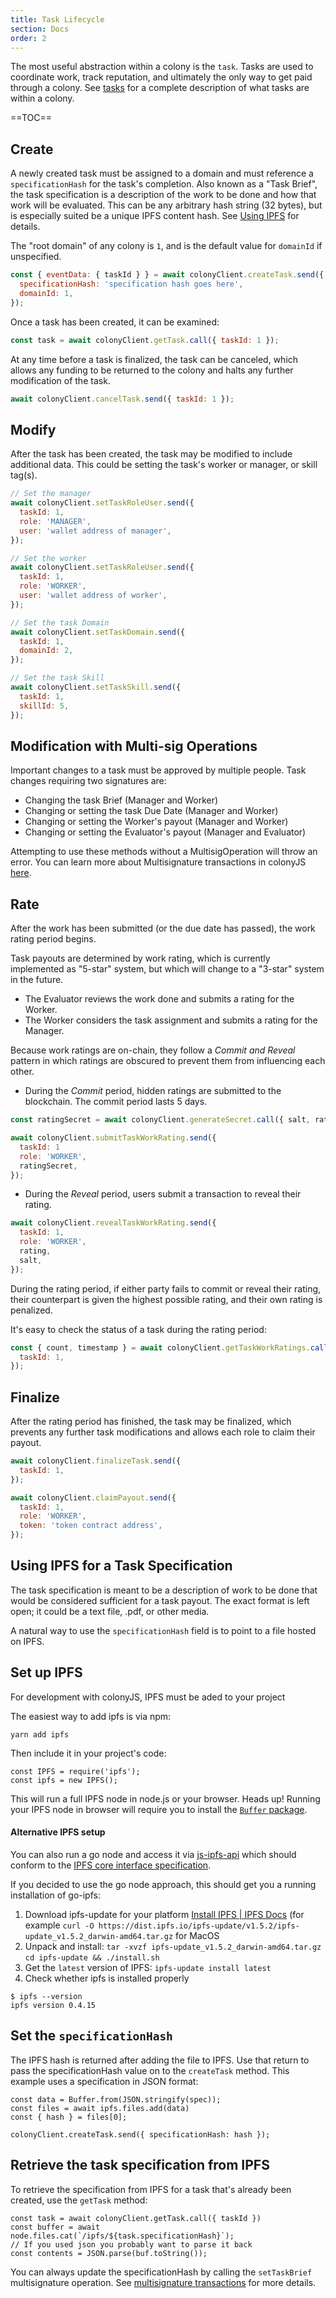```yaml
---
title: Task Lifecycle
section: Docs
order: 2
---
```


The most useful abstraction within a colony is the `task`. Tasks are used to coordinate work, track reputation, and ultimately the only way to get paid through a colony. See [tasks](/colonynetwork/docs-tasks/) for a complete description of what tasks are within a colony.

==TOC==


## Create
A newly created task must be assigned to a domain and must reference a `specificationHash` for the task's completion. Also known as a "Task Brief", the task specification is a description of the work to be done and how that work will be evaluated. This can be any arbitrary hash string (32 bytes), but is especially suited be a unique IPFS content hash. See [Using IPFS](#using-ipfs-for-a-task-specification) for details.

The "root domain" of any colony is `1`, and is the default value for `domainId` if unspecified.

```js
const { eventData: { taskId } } = await colonyClient.createTask.send({
  specificationHash: 'specification hash goes here',
  domainId: 1,
});
```

Once a task has been created, it can be examined:

```js
const task = await colonyClient.getTask.call({ taskId: 1 });

```

At any time before a task is finalized, the task can be canceled, which allows any funding to be returned to the colony and halts any further modification of the task.

```js
await colonyClient.cancelTask.send({ taskId: 1 });
```

## Modify
After the task has been created, the task may be modified to include additional data. This could be setting the task's worker or manager, or skill tag(s).

```js
// Set the manager
await colonyClient.setTaskRoleUser.send({
  taskId: 1,
  role: 'MANAGER',
  user: 'wallet address of manager',
});

// Set the worker
await colonyClient.setTaskRoleUser.send({
  taskId: 1,
  role: 'WORKER',
  user: 'wallet address of worker',
});

// Set the task Domain
await colonyClient.setTaskDomain.send({
  taskId: 1,
  domainId: 2,
});

// Set the task Skill
await colonyClient.setTaskSkill.send({
  taskId: 1,
  skillId: 5,
});
```
## Modification with Multi-sig Operations
Important changes to a task must be approved by multiple people. Task changes requiring two signatures are:

* Changing the task Brief (Manager and Worker)
* Changing or setting the task Due Date (Manager and Worker)
* Changing or setting the Worker's payout (Manager and Worker)
* Changing or setting the Evaluator's payout (Manager and Evaluator)

Attempting to use these methods without a MultisigOperation will throw an error. You can learn more about Multisignature transactions in colonyJS [here](/colonyjs/docs-multisignature).

## Rate
After the work has been submitted (or the due date has passed), the work rating period begins.

Task payouts are determined by work rating, which is currently implemented as "5-star" system, but which will change to a "3-star" system in the future.

* The Evaluator reviews the work done and submits a rating for the Worker.
* The Worker considers the task assignment and submits a rating for the Manager.

Because work ratings are on-chain, they follow a _*Commit* and *Reveal*_ pattern in which ratings are obscured to prevent them from influencing each other.


* During the *Commit* period, hidden ratings are submitted to the blockchain. The commit period lasts 5 days.

```js
const ratingSecret = await colonyClient.generateSecret.call({ salt, rating });

await colonyClient.submitTaskWorkRating.send({
  taskId: 1
  role: 'WORKER',
  ratingSecret,
});
```

* During the *Reveal* period, users submit a transaction to reveal their rating.

```js
await colonyClient.revealTaskWorkRating.send({
  taskId: 1,
  role: 'WORKER',
  rating,
  salt,
});
```

During the rating period, if either party fails to commit or reveal their rating, their counterpart is given the highest possible rating, and their own rating is penalized.

It's easy to check the status of a task during the rating period:

```js
const { count, timestamp } = await colonyClient.getTaskWorkRatings.call({
  taskId: 1,
});
```

## Finalize

After the rating period has finished, the task may be finalized, which prevents any further task modifications and allows each role to claim their payout.

```js
await colonyClient.finalizeTask.send({
  taskId: 1,
});

await colonyClient.claimPayout.send({
  taskId: 1,
  role: 'WORKER',
  token: 'token contract address',
});
```


## Using IPFS for a Task Specification
The task specification is meant to be a description of work to be done that would be considered sufficient for a task payout. The exact format is left open; it could be a text file, .pdf, or other media.

A natural way to use the `specificationHash` field is to point to a file hosted on IPFS.

## Set up IPFS
For development with colonyJS, IPFS must be aded to your project

The easiest way to add ipfs is via npm:
```
yarn add ipfs
```

Then include it in your project's code:
```
const IPFS = require('ipfs');
const ipfs = new IPFS();
```

This will run a full IPFS node in node.js or your browser. Heads up! Running your IPFS node in browser will require you to install the [`Buffer` package](https://www.npmjs.com/package/buffer).


#### Alternative IPFS setup
You can also run a go node and access it via [js-ipfs-api](https://github.com/ipfs/js-ipfs-api) which should conform to the [IPFS core interface specification](https://github.com/ipfs/interface-ipfs-core).

If you decided to use the go node approach, this should get you a running installation of go-ipfs:

1. Download ipfs-update for your platform [Install IPFS | IPFS Docs](https://ipfs.io/docs/install/#installing-with-ipfs-update) (for example `curl -O https://dist.ipfs.io/ipfs-update/v1.5.2/ipfs-update_v1.5.2_darwin-amd64.tar.gz` for MacOS
2. Unpack and install:
`tar -xvzf ipfs-update_v1.5.2_darwin-amd64.tar.gz`
`cd ipfs-update && ./install.sh`
4. Get the `latest` version of IPFS:
`ipfs-update install latest`
5. Check whether ipfs is installed properly
```
$ ipfs --version
ipfs version 0.4.15
```

## Set the `specificationHash`
The IPFS hash is returned after adding the file to IPFS. Use that return to pass the specificationHash value on to the `createTask` method. This example uses a specification in JSON format:

```
const data = Buffer.from(JSON.stringify(spec));
const files = await ipfs.files.add(data)
const { hash } = files[0];

colonyClient.createTask.send({ specificationHash: hash });
```

## Retrieve the task specification from IPFS
To retrieve the specification from IPFS for a task that's already been created, use the `getTask` method:

```
const task = await colonyClient.getTask.call({ taskId })
const buffer = await node.files.cat(`/ipfs/${task.specificationHash}`);
// If you used json you probably want to parse it back
const contents = JSON.parse(buf.toString());
```

You can always update the specificationHash by calling the `setTaskBrief` multisignature operation. See [multisignature transactions](/colonyjs/docs-multisignature-transactions/) for more details.
